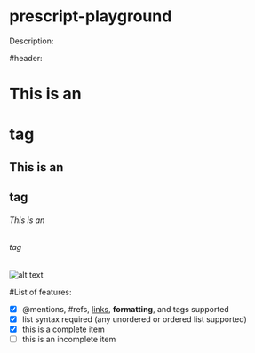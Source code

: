 # prescript-playground
Description:

#header:
# This is an <h1> tag
## This is an <h2> tag
###### This is an <h6> tag

![alt text](Pictures/hone.JPG "this is what the page should look like")



#List of features:

- [x] @mentions, #refs, [links](), **formatting**, and <del>tags</del> supported
- [x] list syntax required (any unordered or ordered list supported)
- [x] this is a complete item
- [ ] this is an incomplete item
